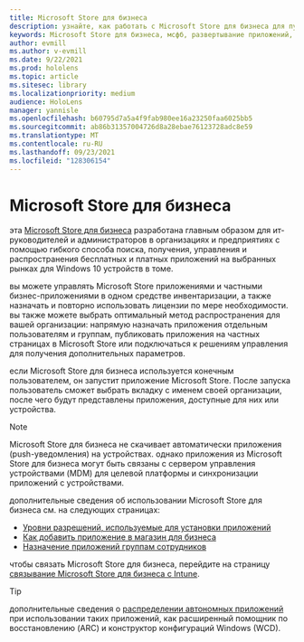 ```yaml
---
title: Microsoft Store для бизнеса
description: узнайте, как работать с Microsoft Store для бизнеса для публикации приложений смешанной реальности в бизнесе.
keywords: Microsoft Store для бизнеса, мсфб, развертывание приложений, магазин
author: evmill
ms.author: v-evmill
ms.date: 9/22/2021
ms.prod: hololens
ms.topic: article
ms.sitesec: library
ms.localizationpriority: medium
audience: HoloLens
manager: yannisle
ms.openlocfilehash: b60795d7a5a4f9fab980ee16a23250faa6025bb5
ms.sourcegitcommit: ab86b31357004726d8a28ebae76123728adc8e59
ms.translationtype: MT
ms.contentlocale: ru-RU
ms.lasthandoff: 09/23/2021
ms.locfileid: "128306154"
---
```

# <a name="microsoft-store-for-business"></a>Microsoft Store для бизнеса

эта [Microsoft Store для бизнеса](/microsoft-store/microsoft-store-for-business-overview) разработана главным образом для ит-руководителей и администраторов в организациях и предприятиях с помощью гибкого способа поиска, получения, управления и распространения бесплатных и платных приложений на выбранных рынках для Windows 10 устройств в томе. 

вы можете управлять Microsoft Store приложениями и частными бизнес-приложениями в одном средстве инвентаризации, а также назначать и повторно использовать лицензии по мере необходимости. вы также можете выбрать оптимальный метод распространения для вашей организации: напрямую назначать приложения отдельным пользователям и группам, публиковать приложения на частных страницах в Microsoft Store или подключаться к решениям управления для получения дополнительных параметров.

если Microsoft Store для бизнеса используется конечным пользователем, он запустит приложение Microsoft Store. После запуска пользователь сможет выбрать вкладку с именем своей организации, после чего будут представлены приложения, доступные для них или устройства.

> [!Note] 
> Microsoft Store для бизнеса не скачивает автоматически приложения (push-уведомления) на устройствах. однако приложения из Microsoft Store для бизнеса могут быть связаны с сервером управления устройствами (MDM) для целевой платформы и синхронизации приложений с устройствами.

дополнительные сведения об использовании Microsoft Store для бизнеса см. на следующих страницах:

* [Уровни разрешений, используемые для установки приложений](/mem/intune/configuration/device-restrictions-windows-holographic#app-store)
* [Как добавить приложение в магазин для бизнеса](/mem/intune/apps/store-apps-windows)
* [Назначение приложений группам сотрудников](/mem/intune/apps/windows-store-for-business)

чтобы связать Microsoft Store для бизнеса, перейдите на страницу [связывание Microsoft Store для бизнеса с Intune](/mem/intune/apps/windows-store-for-business#associate-your-microsoft-store-for-business-account-with-intune).

> [!Tip]
> дополнительные сведения о [распределении автономных приложений](/microsoft-store/distribute-offline-apps) при использовании таких приложений, как расширенный помощник по восстановлению (ARC) и конструктор конфигураций Windows (WCD).

